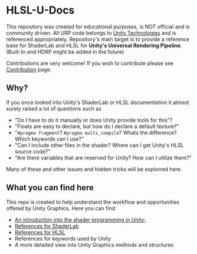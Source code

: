 # HLSL-U-Docs
This repository was created for educational purposes, is NOT official and is community driven.
All URP code belongs to [Unity Technologies](https://github.com/Unity-Technologies/Graphics) and is referenced appropriately. Repository's main target is to provide a reference base for ShaderLab and HLSL for **Unity's Universal Rendering Pipeline**. (Built-In and HDRP might be added in the future)

Contributions are very welcome! If you wish to contribute please see [Contribution]() page.


## Why?
If you once looked into Unity's ShaderLab or HLSL documentation it almost surely raised a lot of questions such as
- "Do I have to do it manually or does Unity provide tools for this"?
- "Floats are easy to declare, but how do I declare a default texture?"
- "`#pragma fragment`? `#pragma multi_compile`? Whats the difference? Which keywords can I use?"
- "Can I include other files in the shader? Where can I get Unity's HLSL source code?"
- "Are there variables that are reserved for Unity? How can I utilize them?" 

Many of these and other issues and hidden tricks will be explorred here.
## What you can find here
This repo is created to help understand the workflow and opportunities offered by Unity Graphics. Here you can find
- [An introduction into the shader programming in Unity](./Tutorial/README.md);
- [References for ShaderLab](./ShaderLab/README.md)
- [References for HLSL](./HLSL/README.md)
- References for keywords used by Unity
- A more detailed view into Unity Graphics methods and structures
